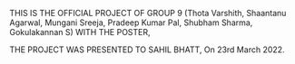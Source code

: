 THIS IS THE OFFICIAL PROJECT OF GROUP 9
(Thota Varshith, Shaantanu Agarwal,
Mungani Sreeja, Pradeep Kumar Pal,
Shubham Sharma, Gokulakannan S)
WITH THE POSTER, 

THE PROJECT WAS PRESENTED TO SAHIL BHATT,
On 23rd March 2022.
